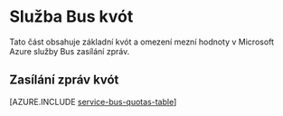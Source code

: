 <properties 
    pageTitle="Microsoft Azure služby Bus kvót a omezení | Microsoft Azure"
    description="Limity a kvóty pro Bus služby Azure"
    services="service-bus"
    documentationCenter="na"
    authors="sethmanheim"
    manager="timlt"
    editor="" />
<tags 
    ms.service="service-bus"
    ms.devlang="na"
    ms.topic="article"
    ms.tgt_pltfrm="na"
    ms.workload="na"
    ms.date="10/05/2016"
    ms.author="sethm" />

# <a name="service-bus-quotas"></a>Služba Bus kvót

Tato část obsahuje základní kvót a omezení mezní hodnoty v Microsoft Azure služby Bus zasílání zpráv.

## <a name="messaging-quotas"></a>Zasílání zpráv kvót

[AZURE.INCLUDE [service-bus-quotas-table](../../includes/service-bus-quotas-table.md)] 
